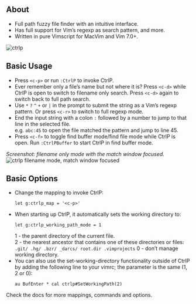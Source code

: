 ## About
* Full path fuzzy file finder with an intuitive interface.
* Has full support for Vim’s regexp as search pattern, and more.
* Written in pure Vimscript for MacVim and Vim 7.0+.

![ctrlp][1]

## Basic Usage
* Press `<c-p>` or run `:CtrlP` to invoke CtrlP.
* Ever remember only a file’s name but not where it is? Press `<c-d>` while
CtrlP is open to switch to filename only search. Press `<c-d>` again to switch
back to full path search.
* Use `*` `?` `^` `+` or `|` in the prompt to submit the string as a Vim’s
regexp pattern. Or press `<c-r>` to switch to full regexp mode.
* End the input string with a colon `:` followed by a number to jump to that
line in the selected file.  
e.g. `abc:45` to open the file matched the pattern and jump to line 45.
* Press `<c-f>` to toggle find buffer mode/find file mode while CtrlP is open.
Run `:CtrlPBuffer` to start CtrlP in find buffer mode.

_Screenshot: filename only mode with the match window focused._  
![ctrlp filename mode, match window focused][2]

## Basic Options
* Change the mapping to invoke CtrlP:
    ```vim
    let g:ctrlp_map = '<c-p>'
    ```
* When starting up CtrlP, it automatically sets the working directory to:  
    ```vim
    let g:ctrlp_working_path_mode = 1
    ```
    1 - the parent directory of the current file.  
    2 - the nearest ancestor that contains one of these directories or files:  
        ```
        .git/
        .hg/
        .bzr/
        _darcs/
        root.dir
        .vimprojects
        ```
    0 - don’t manage working directory.
* You can also use the set-working-directory functionality outside of CtrlP by
adding the following line to your vimrc; the parameter is the same (1, 2 or 0):
    ```vim
    au BufEnter * cal ctrlp#SetWorkingPath(2)
    ```

Check the docs for more mappings, commands and options.

[1]: http://designslicer.com/vim/images/ctrlp1.png
[2]: http://designslicer.com/vim/images/ctrlp2.png
